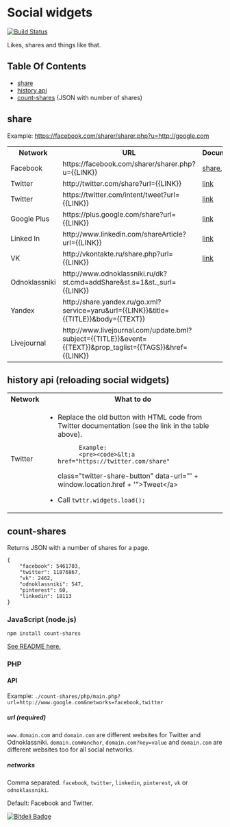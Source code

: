 # Social widgets

[![Build Status](https://travis-ci.org/clexit/social-widgets.png?branch=master)](https://travis-ci.org/clexit/social-widgets)

Likes, shares and things like that.



## Table Of Contents

* [share](#share)
* [history api](#historyapi)
* [count-shares](#count-shares) (JSON with number of shares)



<a name='share'></a>
## share

Example: https://facebook.com/sharer/sharer.php?u=http://google.com

<table>
  <tr>
    <th>Network</th>
    <th>URL</th>
    <th>Documentation</th>
  </tr>
  <tr>
    <td>Facebook</td>
    <td>https://facebook.com/sharer/sharer.php?u={{LINK}}</td>
    <td>
      <a href="https://developers.facebook.com/docs/plugins/share-button/">share</a>,
      <a href="https://developers.facebook.com/docs/plugins/like-button/">like</a>
    </td>
  </tr>
  <tr>
    <td>Twitter</td>
    <td>http://twitter.com/share?url={{LINK}}</td>
    <td><a href="https://about.twitter.com/resources/buttons">link</a></td>
  </tr>
  <tr>
    <td>Twitter</td>
    <td>https://twitter.com/intent/tweet?url={{LINK}}</td>
    <td><a href="https://about.twitter.com/resources/buttons">link</a></td>
  </tr>
  <tr>
    <td>Google Plus</td>
    <td>https://plus.google.com/share?url={{LINK}}</td>
    <td>
      <a href="https://developers.google.com/+/plugins/share/#sharelink">link</a>
    </td>
  </tr>
  <tr>
    <td>Linked In</td>
    <td>http://www.linkedin.com/shareArticle?url={{LINK}}</td>
    <td>
      <a href="https://developer.linkedin.com/documents/share-linkedin">link</a>
    </td>
  </tr>
  <tr>
    <td>VK</td>
    <td>http://vkontakte.ru/share.php?url={{LINK}}</td>
    <td>
      <a href="http://vk.com/developers.php?oid=-17680044&p=Share">link</a>
    </td>
  </tr>
  <tr>
    <td>Odnoklassniki</td>
    <td>http://www.odnoklassniki.ru/dk?st.cmd=addShare&st.s=1&st._surl={{LINK}}</td>
    <td></td>
  </tr>
  <tr>
    <td>Yandex</td>
    <td>http://share.yandex.ru/go.xml?service=yaru&url={{LINK}}&title={{TITLE}}&body={{TEXT}}</td>
    <td></td>
  </tr>
  <tr>
    <td>Livejournal</td>
    <td>http://www.livejournal.com/update.bml?subject={{TITLE}}&event={{TEXT}}&prop_taglist={{TAGS}}&href={{LINK}}</td>
    <td></td>
  </tr>
</table>



<a name='historyapi'></a>
## history api (reloading social widgets)

<table>
  <tr>
    <th>Network</th>
    <th>What to do</th>
  </tr>
  <tr>
    <td>Twitter</td>
    <td>
      <ul>
        <li>
          Replace the old button with HTML code from Twitter documentation (see the link in the table above).<br/>
          
          Example:
          <pre><code>&lt;a href="https://twitter.com/share"
   class="twitter-share-button"
   data-url="' + window.location.href + '">Tweet&lt;/a></li>
          </code></pre>
        </li>
        <li>Call <code>twttr.widgets.load();</code></li>
      </ul>
    </td>
  </tr>
</table>



<a name='count-shares'></a>
## count-shares

Returns JSON with a number of shares for a page.

```
{
    "facebook": 5461703,
    "twitter": 11876867,
    "vk": 2462,
    "odnoklassniki": 547,
    "pinterest": 60,
    "linkedin": 18113
}
```

### JavaScript (node.js)

`npm install count-shares`

<a href="https://github.com/clexit/social-widgets/tree/master/count-shares/javascript%20(nodejs)/count-shares">See README here.</a>

### PHP

#### API

Example: `./count-shares/php/main.php?url=http://www.google.com&networks=facebook,twitter`

##### url (required)

`www.domain.com` and `domain.com` are different websites for Twitter and Odnoklassniki. `domain.com#anchor`, `domain.com?key=value` and `domain.com` are different websites too for all social networks.

##### networks

Comma separated. `facebook`, `twitter`, `linkedin`, `pinterest`, `vk` or `odnoklassniki`.

Default: Facebook and Twitter.


[![Bitdeli Badge](https://d2weczhvl823v0.cloudfront.net/clexit/social-widgets/trend.png)](https://bitdeli.com/free "Bitdeli Badge")

